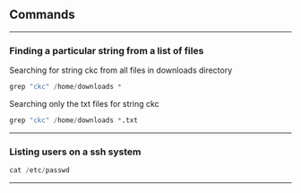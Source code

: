 ## Commands

---

### Finding a particular string from a list of files

Searching for string ckc from all files in downloads directory

```py
grep "ckc" /home/downloads *
```

Searching only the txt files for string ckc

```py
grep "ckc" /home/downloads *.txt
```

---

### Listing users on a ssh system

```py
cat /etc/passwd
```

---



